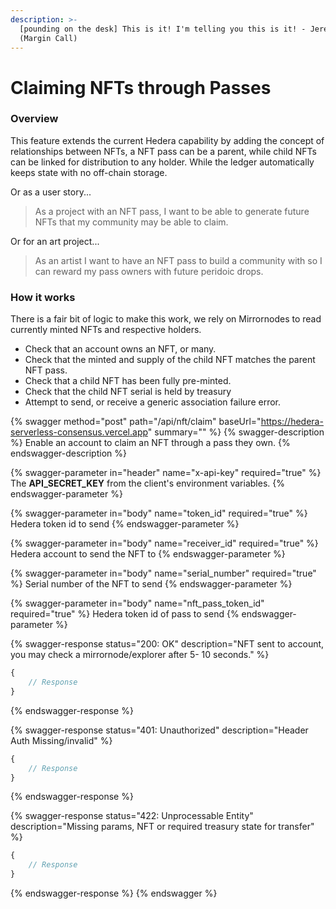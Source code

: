 ```yaml
---
description: >-
  [pounding on the desk] This is it! I'm telling you this is it! - Jeremy Irons
  (Margin Call)
---
```


# Claiming NFTs through Passes

### Overview

This feature extends the current Hedera capability by adding the concept of relationships between NFTs, a NFT pass can be a parent, while child NFTs can be linked for distribution to any holder. While the ledger automatically keeps state with no off-chain storage.

Or as a user story...

> As a project with an NFT pass, I want to be able to generate future NFTs that my community may be able to claim.

Or for an art project...

> As an artist I want to have an NFT pass to build a community with so I can reward my pass owners with future peridoic drops.

### How it works

There is a fair bit of logic to make this work, we rely on Mirrornodes to read currently minted NFTs and respective holders.

* Check that an account owns an NFT, or many.
* Check that the minted and supply of the child NFT matches the parent NFT pass.
* Check that a child NFT has been fully pre-minted.
* Check that the child NFT serial is held by treasury
* Attempt to send, or receive a generic association failure error.

{% swagger method="post" path="/api/nft/claim" baseUrl="https://hedera-serverless-consensus.vercel.app" summary="" %}
{% swagger-description %}
Enable an account to claim an NFT through a pass they own.
{% endswagger-description %}

{% swagger-parameter in="header" name="x-api-key" required="true" %}
The **API\_SECRET\_KEY** from the client's environment variables.
{% endswagger-parameter %}

{% swagger-parameter in="body" name="token_id" required="true" %}
Hedera token id to send
{% endswagger-parameter %}

{% swagger-parameter in="body" name="receiver_id" required="true" %}
Hedera account to send the NFT to
{% endswagger-parameter %}

{% swagger-parameter in="body" name="serial_number" required="true" %}
Serial number of the NFT to send
{% endswagger-parameter %}

{% swagger-parameter in="body" name="nft_pass_token_id" required="true" %}
Hedera token id of pass to send
{% endswagger-parameter %}

{% swagger-response status="200: OK" description="NFT sent to account, you may check a mirrornode/explorer after 5- 10 seconds." %}
```javascript
{
    // Response
}
```
{% endswagger-response %}

{% swagger-response status="401: Unauthorized" description="Header Auth Missing/invalid" %}
```javascript
{
    // Response
}
```
{% endswagger-response %}

{% swagger-response status="422: Unprocessable Entity" description="Missing params, NFT or required treasury state for transfer" %}
```javascript
{
    // Response
}
```
{% endswagger-response %}
{% endswagger %}

